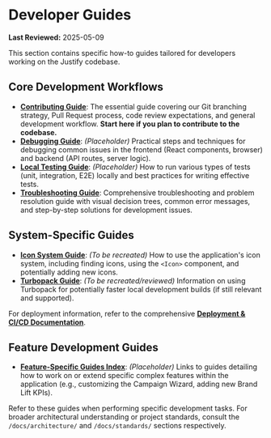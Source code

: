 # Developer Guides

**Last Reviewed:** 2025-05-09

This section contains specific how-to guides tailored for developers working on the Justify codebase.

## Core Development Workflows

- **[Contributing Guide](./contributing.md)**: The essential guide covering our Git branching strategy, Pull Request process, code review expectations, and general development workflow. **Start here if you plan to contribute to the codebase.**
- **[Debugging Guide](./debugging-guide.md)**: _(Placeholder)_ Practical steps and techniques for debugging common issues in the frontend (React components, browser) and backend (API routes, server logic).
- **[Local Testing Guide](./local-testing-guide.md)**: _(Placeholder)_ How to run various types of tests (unit, integration, E2E) locally and best practices for writing effective tests.
- **[Troubleshooting Guide](../../troubleshooting/README.md)**: Comprehensive troubleshooting and problem resolution guide with visual decision trees, common error messages, and step-by-step solutions for development issues.

## System-Specific Guides

- **[Icon System Guide](./icon-system-guide.md)**: _(To be recreated)_ How to use the application's icon system, including finding icons, using the `<Icon>` component, and potentially adding new icons.
- **[Turbopack Guide](./turbopack.md)**: _(To be recreated/reviewed)_ Information on using Turbopack for potentially faster local development builds (if still relevant and supported).

For deployment information, refer to the comprehensive **[Deployment & CI/CD Documentation](../../deployment/README.md)**.

## Feature Development Guides

- **[Feature-Specific Guides Index](./features/README.md)**: _(Placeholder)_ Links to guides detailing how to work on or extend specific complex features within the application (e.g., customizing the Campaign Wizard, adding new Brand Lift KPIs).

Refer to these guides when performing specific development tasks. For broader architectural understanding or project standards, consult the `/docs/architecture/` and `/docs/standards/` sections respectively.
